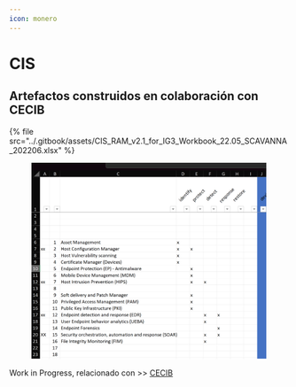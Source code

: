 ```yaml
---
icon: monero
---
```


# CIS



















## Artefactos construidos en colaboración con CECIB



{% file src="../.gitbook/assets/CIS_RAM_v2.1_for_IG3_Workbook_22.05_SCAVANNA_202206.xlsx" %}

<figure><img src="../.gitbook/assets/image (3) (1).png" alt=""><figcaption></figcaption></figure>

Work in Progress, relacionado con >> [CECIB](../bibliografia-y-referencias/cecib.md)

